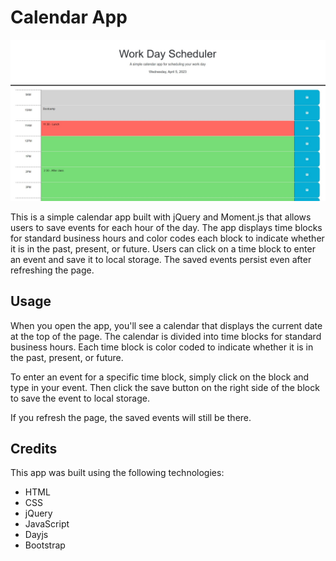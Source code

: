 # Calendar App

![Screenshot](Assets\images\scheduler-screenshot_2023-04-05.jpg)

This is a simple calendar app built with jQuery and Moment.js that allows users to save events for each hour of the day. The app displays time blocks for standard business hours and color codes each block to indicate whether it is in the past, present, or future. Users can click on a time block to enter an event and save it to local storage. The saved events persist even after refreshing the page.

## Usage

When you open the app, you'll see a calendar that displays the current date at the top of the page. The calendar is divided into time blocks for standard business hours. Each time block is color coded to indicate whether it is in the past, present, or future.

To enter an event for a specific time block, simply click on the block and type in your event. Then click the save button on the right side of the block to save the event to local storage.

If you refresh the page, the saved events will still be there.

## Credits

This app was built using the following technologies:

- HTML
- CSS
- jQuery
- JavaScript
- Dayjs
- Bootstrap

